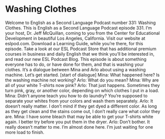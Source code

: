 # Washing Clothes

Welcome to English as a Second Language Podcast number 331: Washing Clothes.  This is English as a Second Language Podcast episode 331.  I’m your host, Dr. Jeff McQuillan, coming to you from the Center for Educational Development in beautiful Los Angeles, California.  Visit our website at eslpod.com.  Download a Learning Guide, while you’re there, for this episode.  Take a look at our ESL Podcast Store that has additional premium courses in business and daily English that we think you’ll be interested in, and read our new ESL Podcast Blog.  This episode is about something everyone has to do, or have done for them, and that is washing your clothes.  It’s a dialogue between Mina and Arlo about using a washing machine.  Let’s get started.  [start of dialogue]  Mina:  What happened here?  Is the washing machine not working?  Arlo:  What do you mean?    Mina:  Why are all of your white T-shirts now pink?  Arlo:  That just happens.  Sometimes they turn pink, gray, or another color, depending on which clothes I put in a load.  Mina:  Didn’t anyone teach you how to do laundry?  You’re supposed to separate your whites from your colors and wash them separately.  Arlo:  It doesn’t really matter.  I don’t mind if they get dyed a different color.  As long as they get clean and the stains come out, I don’t really care what color they are.  Mina:  I have some bleach that may be able to get your T-shirts white again.  I better try before you put them in the dryer.    Arlo:  Don’t bother.  It really doesn’t matter to me.  I’m almost done here.  I’m just waiting for one more load to finish. 